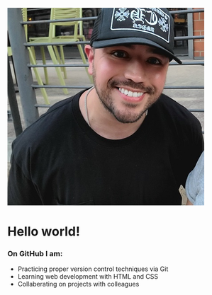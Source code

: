 <!--
**STEJOHN/STEJOHN** is a ✨ _special_ ✨ repository because its `README.md` (this file) appears on your GitHub profile.-->

![My profile photo](./img/myphoto.jpg)

# **Hello world!**
### On GitHub I am:
* Practicing proper version control techniques via Git
* Learning web development with HTML and CSS
* Collaberating on projects with colleagues 

